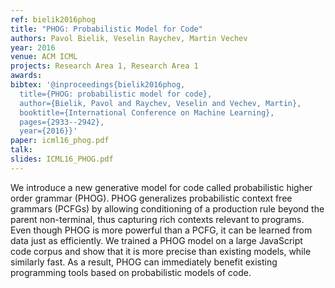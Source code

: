 ```yaml
---
ref: bielik2016phog
title: "PHOG: Probabilistic Model for Code"
authors: Pavol Bielik, Veselin Raychev, Martin Vechev 
year: 2016
venue: ACM ICML
projects: Research Area 1, Research Area 1
awards:
bibtex: '@inproceedings{bielik2016phog,
  title={PHOG: probabilistic model for code},
  author={Bielik, Pavol and Raychev, Veselin and Vechev, Martin},
  booktitle={International Conference on Machine Learning},
  pages={2933--2942},
  year={2016}}'
paper: icml16_phog.pdf
talk: 
slides: ICML16_PHOG.pdf
---
```


We introduce a new generative model for code called probabilistic higher order grammar (PHOG). PHOG generalizes probabilistic context free grammars (PCFGs) by allowing conditioning of a production rule beyond the parent non-terminal, thus capturing rich contexts relevant to programs. Even though PHOG is more powerful than a PCFG, it can be learned from data just as efficiently. We trained a PHOG model on a large JavaScript code corpus and show that it is more precise than existing models, while similarly fast. As a result, PHOG can immediately benefit existing programming tools based on probabilistic models of code.